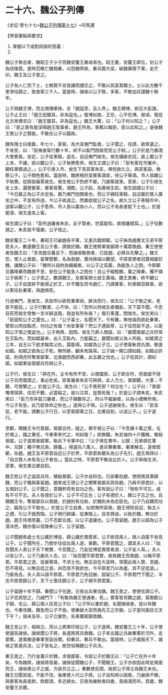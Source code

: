# 二十六、魏公子列傳

《史記 卷七十七•[魏公子列傳第十七](https://zh.wikisource.org/wiki/%E5%8F%B2%E8%A8%98/%E5%8D%B7077)》•司馬遷

【學習重點與要求】

1. 掌握以下成對詞語的意義：
1. 

魏公子無忌者，魏昭王子少子而魏安釐王異母弟也。昭王薨，安釐王即位，封公子為信陵君。是時范睢亡魏相秦，以怨魏齊故，秦兵圍大梁，破魏華陽下軍，走芒卯。魏王及公子患之。

公子為人仁而下士，士無賢不肖皆謙而禮交之，不敢以其富貴驕士。士以此方數千里爭往歸之，致食客三千人。當是時，諸侯以公子賢，多客，不敢加兵謀魏十餘年。

公子與魏王博，而北境傳舉烽，言「趙寇至，且入界」。魏王釋博，欲召大臣謀。公子止王曰：「趙王田獵耳，非為寇也。」復博如故。王恐，心不在博。居頃，復從北方來傳言曰：「趙王獵耳，非為寇也。」魏王大驚，曰：「公子何以知之？」公子曰：「臣之客有能深得趙王陰事者，趙王所為，客輒以報臣，臣以此知之。」是後魏王畏公子之賢能，不敢任公子以國政。

魏有隱士曰侯嬴，年七十，家貧，為大梁夷門監者。公子聞之，往請，欲厚遺之。不肯受，曰：「臣脩身絜行數十年，終不以監門困故而受公子財。」公子於是乃置酒大會賓客。坐定，公子從車騎，虛左，自迎夷門侯生。侯生攝敝衣冠，直上載公子上坐，不讓，欲以觀公子。公子執轡愈恭。侯生又謂公子曰：「臣有客在市屠中，願枉車騎過之。」公子引車入市，侯生下見其客朱亥，俾倪故久立，與其客語，微察公子。公子顏色愈和。當是時，魏將相宗室賓客滿堂，待公子舉酒。市人皆觀公子執轡。從騎皆竊罵侯生。侯生視公子色終不變，乃謝客就車。至家，公子引侯生坐上坐，遍贊賓客，賓客皆驚。酒酣，公子起，為壽侯生前。侯生因謂公子曰：「今日嬴之為公子亦足矣。嬴乃夷門抱關者也，而公子親枉車騎，自迎嬴於眾人廣坐之中，不宜有所過，今公子故過之。然嬴欲就公子之名，故久立公子車騎市中，過客以觀公子，公子愈恭。市人皆以嬴為小人，而以公子為長者能下士也。」於是罷酒，侯生遂為上客。

侯生謂公子曰：「臣所過屠者朱亥，此子賢者，世莫能知，故隱屠間耳。」公子往數請之，朱亥故不復謝，公子怪之。

魏安釐王二十年，秦昭王已破趙長平軍，又進兵圍邯鄲。公子姊為趙惠文王弟平原君夫人，數遺魏王及公子書，請救於魏。魏王使將軍晉鄙將十萬眾救趙。秦王使使者告魏王曰：「吾攻趙旦暮且下，而諸侯敢救者，已拔趙，必移兵先擊之。」魏王恐，使人止晉鄙，留軍壁鄴，名為救趙，實持兩端以觀望。平原君使者冠蓋相屬於魏，讓魏公子曰：「勝所以自附為婚姻者，以公子之高義，為能急人之困。今邯鄲旦暮降秦而魏救不至，安在公子能急人之困也！且公子縱輕勝，棄之降秦，獨不憐公子姊邪？」公子患之，數請魏王，及賓客辯士說王萬端。魏王畏秦，終不聽公子。公子自度終不能得之於王，計不獨生而令趙亡，乃請賓客，約車騎百餘乘，欲以客往赴秦軍，與趙俱死。

行過夷門，見侯生，具告所以欲死秦軍狀。辭決而行，侯生曰：「公子勉之矣，老臣不能從。」公子行數里，心不快，曰：「吾所以待侯生者備矣，天下莫不聞，今吾且死而侯生曾無一言半辭送我，我豈有所失哉？」復引車還，問侯生。侯生笑曰：「臣固知公子之還也。」曰：「公子喜士，名聞天下。今有難，無他端而欲赴秦軍，譬若以肉投餒虎，何功之有哉？尚安事客？然公子遇臣厚，公子往而臣不送，以是知公子恨之復返也。」公子再拜，因問。侯生乃屏人間語，曰：「嬴聞晉鄙之兵符常在王臥內，而如姬最幸，出入王臥內，力能竊之。嬴聞如姬父為人所殺，如姬資之三年，自王以下欲求報其父仇，莫能得。如姬為公子泣，公子使客斬其仇頭，敬進如姬。如姬之欲為公子死，無所辭，顧未有路耳。公子誠一開口請如姬，如姬必許諾，則得虎符奪晉鄙軍，北救趙而西卻秦，此五霸之伐也。」公子從其計，請如姬。如姬果盜晉鄙兵符與公子。

公子行，侯生曰：「將在外，主令有所不受，以便國家。公子即合符，而晉鄙不授公子兵而復請之，事必危矣。臣客屠者朱亥可與俱，此人力士。晉鄙聽，大善；不聽，可使擊之。」於是公子泣。侯生曰：「公子畏死邪？何泣也？」公子曰：「晉鄙嚄唶宿將，往恐不聽，必當殺之，是以泣耳，豈畏死哉？」於是公子請朱亥。朱亥笑曰：「臣乃市井鼓刀屠者，而公子親數存之，所以不報謝者，以為小禮無所用。今公子有急，此乃臣效命之秋也。」遂與公子俱。公子過謝侯生。侯生曰：「臣宜從，老不能。請數公子行日，以至晉鄙軍之日，北鄉自剄，以送公子。」公子遂行。

至鄴，矯魏王令代晉鄙。晉鄙合符，疑之，舉手視公子曰：「今吾擁十萬之眾，屯於境上，國之重任，今單車來代之，何如哉？」欲無聽。朱亥袖四十斤鐵椎，椎殺晉鄙，公子遂將晉鄙軍。勒兵下令軍中曰：「父子俱在軍中，父歸；兄弟俱在軍中，兄歸；獨子無兄弟，歸養。」得選兵八萬人，進兵擊秦軍。秦軍解去，遂救邯鄲，存趙。趙王及平原君自迎公子於界，平原君負籣矢為公子先引。趙王再拜曰：「自古賢人未有及公子者也。」當此之時，平原君不敢自比於人。公子與侯生決，至軍，侯生果北鄉自剄。

魏王怒公子之盜其兵符，矯殺晉鄙，公子亦自知也。已卻秦存趙，使將將其軍歸魏，而公子獨與客留趙。趙孝成王德公子之矯奪晉鄙兵而存趙，乃與平原君計，以五城封公子。公子聞之，意驕矜而有自功之色。客有說公子曰：「物有不可忘，或有不可不忘。夫人有德於公子，公子不可忘也；公子有德於人，願公子忘之也。且矯魏王令，奪晉鄙兵以救趙，於趙則有功矣，於魏則未為忠臣也。公子乃自驕而功之，竊為公子不取也。」於是公子立自責，似若無所容者。趙王埽除自迎，執主人之禮，引公子就西階。公子側行辭讓，從東階上。自言罪過，以負於魏，無功於趙。趙王侍酒至暮，口不忍獻五城，以公子退讓也。公子竟留趙。趙王以鄗為公子湯沐邑，魏亦復以信陵奉公子。公子留趙。

公子聞趙有處士毛公藏於博徒，薛公藏於賣漿家，公子欲見兩人，兩人自匿不肯見公子。公子聞所在，乃間步往從此兩人遊，甚歡。平原君聞之，謂其夫人曰：「始吾聞夫人弟公子天下無雙，今吾聞之，乃妄從博徒賣漿者游，公子妄人耳。」夫人以告公子。公子乃謝夫人去，曰：「始吾聞平原君賢，故負魏王而救趙，以稱平原君。平原君之遊，徒豪舉耳，不求士也。無忌自在大梁時，常聞此兩人賢，至趙，恐不得見。以無忌從之游，尚恐其不我欲也，今平原君乃以為羞，其不足從遊。」乃裝為去。夫人具以語平原君。平原君乃免冠謝，固留公子。平原君門下聞之，半去平原君歸公子，天下士復往歸公子，公子傾平原君客。

公子留趙十年不歸。秦聞公子在趙，日夜出兵東伐魏。魏王患之，使使往請公子。公子恐其怒之，乃誡門下：「有敢為魏王使通者，死。」賓客皆背魏之趙，莫敢勸公子歸。毛公、薛公兩人往見公子曰：「公子所以重於趙，名聞諸侯者，徒以有魏也。今秦攻魏，魏急而公子不恤，使秦破大梁而夷先王之宗廟，公子當何面目立天下乎？」語未及卒，公子立變色，告車趣駕歸救魏。

魏王見公子，相與泣，而以上將軍印授公子，公子遂將。魏安釐王三十年，公子使使遍告諸侯。諸侯聞公子將，各遣將將兵救魏。公子率五國之兵破秦軍於河外，走蒙驁。遂乘勝逐秦軍至函谷關，抑秦兵，秦兵不敢出。當是時，公子威振天下，諸侯之客進兵法，公子皆名之，故世俗稱魏公子兵法。

秦王患之，乃行金萬斤於魏，求晉鄙客，令毀公子於魏王曰：「公子亡在外十年矣，今為魏將，諸侯將皆屬，諸侯徒聞魏公子，不聞魏王。公子亦欲因此時定南面而王，諸侯畏公子之威，方欲共立之。」秦數使反間，偽賀公子得立為魏王未也。魏王日聞其毀，不能不信，後果使人代公子將。公子自知再以毀廢，乃謝病不朝，與賓客為長夜飲，飲醇酒，多近婦女。日夜為樂飲者四歲，竟病酒而卒。其歲，魏安釐王亦薨。



